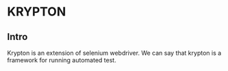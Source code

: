 # KRYPTON

## Intro

Krypton is an extension of selenium webdriver. We can say that krypton is a framework for running automated test.
